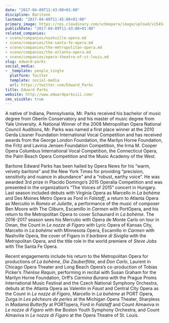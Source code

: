 ```yaml
---
date: "2017-04-09T11:43:00+01:00"
discipline: Baritone
lastmod: "2017-04-09T11:45:00+01:00"
primary_image: https://res.cloudinary.com/schmopera/image/upload/v1545409169/media/webhook-uploads/1491734605511/Edward%20Parks.jpeg.jpeg
publishDate: "2017-04-09T11:43:00+01:00"
related_companies:
- scene/companies/nashville-opera.md
- scene/companies/the-santa-fe-opera.md
- scene/companies/the-metropolitan-opera.md
- scene/companies/the-atlanta-opera.md
- scene/companies/opera-theatre-of-st-louis.md
slug: edward-parks
social_media:
- _template: people_single
  platform: Twitter
  template: social-media
  url: https://twitter.com/Edward_Parks
title: Edward Parks
website: http://www.edwardparksiii.com/
cms_visible: true
---
```


A native of Indiana, Pennsylvania, Mr. Parks received his bachelor of music degree from Oberlin Conservatory and his master of music degree from Yale University. A National Winner of the 2008 Metropolitan Opera National Council Auditions, Mr. Parks was named a first place winner at the 2010 Gerda Lissner Foundation International Vocal Competition and has received awards from the George London Foundation, the Marilyn Horne Foundation, the Fritz and Lavinia Jensen Foundation Competition, the Irma M. Cooper Opera Columbus International Vocal Competition, the Connecticut Opera, the Palm Beach Opera Competition and the Music Academy of the West.

Baritone Edward Parks has been hailed by Opera News for his “warm, velvety baritone” and the New York Times for providing “precision, sensitivity and nuance in abundance” and a “robust, earthy voice”. He was awarded 3rd prize in Placido Domingo’s 2015 Operalia Competition and was presented in the organization’s “The Voices of 2015” concert in Hungary. Last season included debuts with Virginia Opera as Marcello in *La bohème* and Des Moines Metro Opera as Ford in *Falstaff*, a return to Atlanta Opera as Mercutio in *Roméo et Juliette*, a performance of the music of composer Ben Moore with The Cliburn, Escamillo in *Carmen* with PortOpera, and his return to the Metropolitan Opera to cover Schaunard in *La bohème*. The 2016-2017 season sees his Mercutio with Opera de Monte Carlo on tour in Oman, the Count in *Le nozze di Figaro* with Lyric Opera of Kansas City, Marcello in *La bohème* with Minnesota Opera, Escamillo in *Carmen* with Nashville Opera, the cover of Figaro in *Il barbiere di Siviglia* with the Metropolitan Opera, and the title role in the world premiere of *Steve Jobs* with The Santa Fe Opera.

Recent engagements include his return to the Metropolitan Opera for productions of *La bohème*, *Die Zauberflöte*, and *Don Carlo*, Laurent in Chicago Opera Theater and Long Beach Opera’s co-production of Tobias Picker’s *Thérèse Raquin*, performing in recital with Susan Graham for the Marilyn Horne Foundation, Orff’s *Carmina Burana* with the Prague Proms International Music Festival and the Czech National Symphony Orchestra, debuts at the Atlanta Opera as Valentin in *Faust* and Central City Opera as the Count in *Le nozze di Figaro*, Marcello in *La bohème* at PORT Opera, Zurga in *Les pêcheurs de perles* at the Michigan Opera Theater, Sharpless in *Madama Butterfly* at PORTopera, Ford in *Falstaff* and Count Almaviva in *Le nozze di Figaro* with the Boston Youth Symphony Orchestra, and Count Almaviva in *Le nozze di Figaro* at the Opera Theatre of St. Louis.


